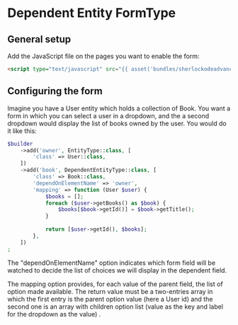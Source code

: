 Dependent Entity FormType
=========================

General setup
-------------

Add the JavaScript file on the pages you want to enable the form:

```html
<script type="text/javascript" src="{{ asset('bundles/sherlockodeadvancedform/js/dependent-entity.js') }}"></script>
```

Configuring the form
--------------------

Imagine you have a User entity which holds a collection of Book. You want a form in which you can select a user
in a dropdown, and the a second dropdown would display the list of books owned by the user. You would do it like this:

```php
$builder
    ->add('owner', EntityType::class, [
        'class' => User::class,
    ])
    ->add('book', DependentEntityType::class, [
        'class' => Book::class,
        'dependOnElementName' => 'owner',
        'mapping' => function (User $user) {
            $books = [];
            foreach ($user->getBooks() as $book) {
                $books[$book->getId()] = $book->getTitle();
            }
            
            return [$user->getId(), $books];
        },
    ])
;
```

The "dependOnElementName" option indicates which form field will be watched to decide the list of choices
we will display in the dependent field.

The mapping option provides, for each value of the parent field, the list of option made available.
The return value must be a two-entries array in which the first entry is the parent option value (here a User id) and
the second one is an array with children option list (value as the key and label for the dropdown as the value) .
